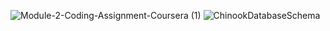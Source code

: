 ![Module-2-Coding-Assignment-Coursera (1)](https://user-images.githubusercontent.com/79485961/170841829-98bb4ab2-4312-4be5-899f-52823a0e12f6.png)
![ChinookDatabaseSchema](https://user-images.githubusercontent.com/79485961/170841839-955936b7-2b3f-468a-8aeb-f35dc84c52cf.png)

